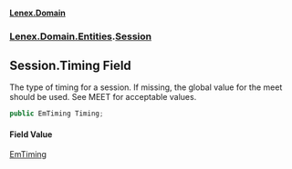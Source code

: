 #### [Lenex.Domain](index.md 'index')
### [Lenex.Domain.Entities](Lenex.Domain.Entities.md 'Lenex.Domain.Entities').[Session](Lenex.Domain.Entities.Session.md 'Lenex.Domain.Entities.Session')

## Session.Timing Field

The type of timing for a session. If missing, the global value for the meet should be used. See MEET for acceptable values.

```csharp
public EmTiming Timing;
```

#### Field Value
[EmTiming](Lenex.Domain.Enums.EmTiming.md 'Lenex.Domain.Enums.EmTiming')